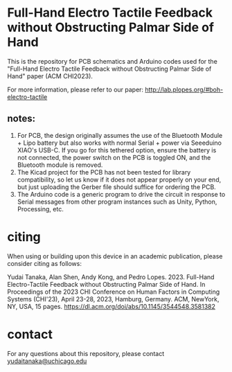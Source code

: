 # Full-Hand Electro Tactile Feedback without Obstructing Palmar Side of Hand

This is the repository for PCB schematics and Arduino codes used for the "Full-Hand Electro Tactile Feedback without Obstructing Palmar Side of Hand" paper (ACM CHI2023).

For more information, please refer to our paper: http://lab.plopes.org/#boh-electro-tactile

## notes:
1.	For PCB, the design originally assumes the use of the Bluetooth Module + Lipo battery but also works with normal Serial + power via Seeeduino XIAO's USB-C. If you go for this tethered option, ensure the battery is not connected, the power switch on the PCB is toggled ON, and the Bluetooth module is removed.
2.	The Kicad project for the PCB has not been tested for library compatibility, so let us know if it does not appear properly on your end, but just uploading the Gerber file should suffice for ordering the PCB.
3.	The Arduino code is a generic program to drive the circuit in response to Serial messages from other program instances such as Unity, Python, Processing, etc.

# citing
When using or building upon this device in an academic publication, please consider citing as follows:

Yudai Tanaka, Alan Shen, Andy Kong, and Pedro Lopes. 2023. Full-Hand Electro-Tactile Feedback without Obstructing Palmar Side of Hand. In Proceedings of the 2023 CHI Conference on Human Factors in Computing Systems (CHI'23), April 23-28, 2023, Hamburg, Germany. ACM, NewYork, NY, USA, 15 pages. https://dl.acm.org/doi/abs/10.1145/3544548.3581382

# contact
For any questions about this repository, please contact yudaitanaka@uchicago.edu
